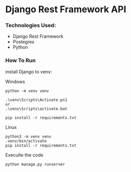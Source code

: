 # Django Rest Framework API

### Technologies Used:

- Django Rest Framework
- Postegres
- Python

### How To Run

install Django to venv:

Windows
```
python -m venv venv

.\venv\Scripts\Activate.ps1 
or
.\venv\Scripts\activate.bat

pip install -r requirements.txt
```

Linux
```
python3 -m venv venv
.venv/bin/activate
pip install -r requirements.txt
```

Execulte the code 
```
python manage.py runserver
```

